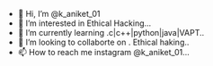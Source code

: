 - 👋 Hi, I’m @k_aniket_01
- 👀 I’m interested in Ethical Hacking...
- 🌱 I’m currently learning .c|c++|python|java|VAPT..
- 💞️ I’m looking to collaborte on . Ethical haking..
- 📫 How to reach me instagram @k_aniket_01...
<!---
aniket940/aniket940 is a ✨ special ✨ repository because its `README.md` (this file) appears on your GitHub profile.
You can click the Preview link to take a look at your changes.
--->
